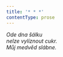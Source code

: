 ```yaml
---
title: '* * *'
contentType: prose
---
```


_Ode dna šálku  
nelze vylíznout cukr.  
Můj medvěd slábne._
